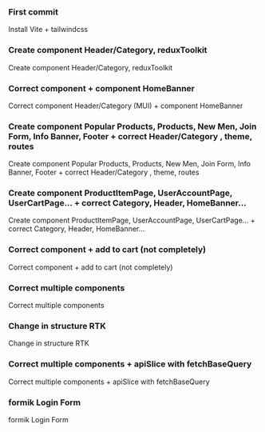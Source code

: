 ### First commit

Install Vite + tailwindcss

### Create component Header/Category, reduxToolkit

Create component Header/Category, reduxToolkit

### Correct component + component HomeBanner

Correct component Header/Category (MUI) + component HomeBanner

### Create component Popular Products, Products, New Men, Join Form, Info Banner, Footer + correct Header/Category , theme, routes

Create component Popular Products, Products, New Men, Join Form, Info Banner, Footer + correct Header/Category , theme, routes

### Create component ProductItemPage, UserAccountPage, UserCartPage... + correct Category, Header, HomeBanner...

Create component ProductItemPage, UserAccountPage, UserCartPage... + correct Category, Header, HomeBanner...

### Correct component + add to cart (not completely)

Correct component + add to cart (not completely)

### Correct multiple components

Correct multiple components

### Change in structure RTK

Change in structure RTK

### Correct multiple components + apiSlice with fetchBaseQuery

Correct multiple components + apiSlice with fetchBaseQuery

### formik Login Form

formik Login Form
